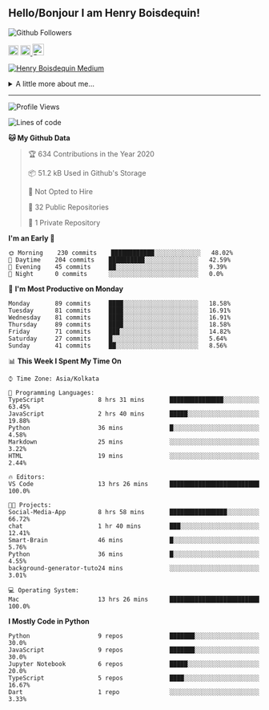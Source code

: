 <!--
**henryboisdequin/henryboisdequin** is a ✨ _special_ ✨ repository because its `README.md` (this file) appears on your GitHub profile.

Here are some ideas to get you started:

- 🔭 I’m currently working on ...
- 🌱 I’m currently learning ...
- 👯 I’m looking to collaborate on ...
- 🤔 I’m looking for help with ...
- 💬 Ask me about ...
- 📫 How to reach me: ...
- 😄 Pronouns: ...
- ⚡ Fun fact: ...
-->
<h2>Hello/Bonjour I am Henry Boisdequin!</h2>

<p align="middle">
    
![Github Followers](https://img.shields.io/github/followers/henryboisdequin?style=social) 

<a href="https://stackoverflow.com/users/13753914/henry"><img src="https://cdns.iconmonstr.com/wp-content/assets/preview/2012/240/iconmonstr-stackoverflow-1.png" alt="StackOverFlow" href="https://stackoverflow.com/users/13753914/henry" width="20" height="auto"></img></a> 
<a href="https://medium.com/@boisdequinh"><img src="https://cdns.iconmonstr.com/wp-content/assets/preview/2018/240/iconmonstr-medium-1.png" alt="Medium" href="https://medium.com/@boisdequinh" width="20" height="auto"></img></a><a href="https://stackoverflow.com/users/13753914/henry">
<a href="https://dev.to/hb" class="dev" style="margin-right: 2px;"><img src="https://lh3.googleusercontent.com/mmiuKzIq5YPFyjrfFsiNqeGuJY-Rp6wVvE8kus6vuunOnqInN16GTCCUX1937vEbKw=s360-rw" alt="Dev.to" href="https://dev.to/henryboisdequin" width="23" height="auto"></img></a>


<!-- https://iconmonstr.com/ -->

</p>

[![Henry Boisdequin Medium](https://github-readme-medium.vercel.app/?username=boisdequinh&&limit=2)](https://medium.com/@boisdequinh)

<details>
<summary>A little more about me... </summary>
<br>
    
```typescript
const henryBoisdequin: human = {
    from: ["philippines", "belgium"],
    age: 12,
    languages: ["typescript/javascript", "python"],
    askMeAbout: ["web dev", "machine learning", "fullstack projects", "swimming"],
    technologies: {
        mobile: ["react native"],
        frontEnd: {
            js: ["react.js", "next.js"],
            css: ["bootstrap", "chakra-ui", "saas"]
        },
        backEnd: {
            js: ["node", "express", "graphql", "typeorm"],
            python: ["flask"]
        },
        devOps: ["AWS", "docker"],
        databases: ["postgresql", "redis"],
        otherTools: ["firebase", "tensorflow", "keras", "numpy", "pygame"]
    },
    currentFocus: "Learning Flutter",
    hobbies: ["swimming", "programming"],
};
```

</details>

---
<!--START_SECTION:waka-->
![Profile Views](http://img.shields.io/badge/Profile%20Views-9-blue)

![Lines of code](https://img.shields.io/badge/From%20Hello%20World%20I%27ve%20Written-13.9%20million%20lines%20of%20code-blue)

**🐱 My Github Data** 

> 🏆 634 Contributions in the Year 2020
 > 
> 📦 51.2 kB Used in Github's Storage 
 > 
> 🚫 Not Opted to Hire
 > 
> 📜 32 Public Repositories
 > 
> 🔑 1 Private Repository 
 > 
**I'm an Early 🐤** 

```text
🌞 Morning    230 commits    ████████████░░░░░░░░░░░░░   48.02% 
🌆 Daytime    204 commits    ██████████░░░░░░░░░░░░░░░   42.59% 
🌃 Evening    45 commits     ██░░░░░░░░░░░░░░░░░░░░░░░   9.39% 
🌙 Night      0 commits      ░░░░░░░░░░░░░░░░░░░░░░░░░   0.0%

```
📅 **I'm Most Productive on Monday** 

```text
Monday       89 commits     ████░░░░░░░░░░░░░░░░░░░░░   18.58% 
Tuesday      81 commits     ████░░░░░░░░░░░░░░░░░░░░░   16.91% 
Wednesday    81 commits     ████░░░░░░░░░░░░░░░░░░░░░   16.91% 
Thursday     89 commits     ████░░░░░░░░░░░░░░░░░░░░░   18.58% 
Friday       71 commits     ███░░░░░░░░░░░░░░░░░░░░░░   14.82% 
Saturday     27 commits     █░░░░░░░░░░░░░░░░░░░░░░░░   5.64% 
Sunday       41 commits     ██░░░░░░░░░░░░░░░░░░░░░░░   8.56%

```


📊 **This Week I Spent My Time On** 

```text
⌚︎ Time Zone: Asia/Kolkata

💬 Programming Languages: 
TypeScript               8 hrs 31 mins       ███████████████░░░░░░░░░░   63.45% 
JavaScript               2 hrs 40 mins       █████░░░░░░░░░░░░░░░░░░░░   19.88% 
Python                   36 mins             █░░░░░░░░░░░░░░░░░░░░░░░░   4.58% 
Markdown                 25 mins             ░░░░░░░░░░░░░░░░░░░░░░░░░   3.22% 
HTML                     19 mins             ░░░░░░░░░░░░░░░░░░░░░░░░░   2.44%

🔥 Editors: 
VS Code                  13 hrs 26 mins      █████████████████████████   100.0%

🐱‍💻 Projects: 
Social-Media-App         8 hrs 58 mins       ████████████████░░░░░░░░░   66.72% 
chat                     1 hr 40 mins        ███░░░░░░░░░░░░░░░░░░░░░░   12.41% 
Smart-Brain              46 mins             █░░░░░░░░░░░░░░░░░░░░░░░░   5.76% 
Python                   36 mins             █░░░░░░░░░░░░░░░░░░░░░░░░   4.55% 
background-generator-tuto24 mins             ░░░░░░░░░░░░░░░░░░░░░░░░░   3.01%

💻 Operating System: 
Mac                      13 hrs 26 mins      █████████████████████████   100.0%

```

**I Mostly Code in Python** 

```text
Python                   9 repos             ███████░░░░░░░░░░░░░░░░░░   30.0% 
JavaScript               9 repos             ███████░░░░░░░░░░░░░░░░░░   30.0% 
Jupyter Notebook         6 repos             █████░░░░░░░░░░░░░░░░░░░░   20.0% 
TypeScript               5 repos             ████░░░░░░░░░░░░░░░░░░░░░   16.67% 
Dart                     1 repo              ░░░░░░░░░░░░░░░░░░░░░░░░░   3.33%

```



<!--END_SECTION:waka-->

